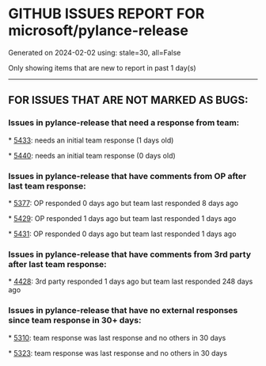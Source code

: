 
# GITHUB ISSUES REPORT FOR microsoft/pylance-release


Generated on 2024-02-02 using: stale=30, all=False


Only showing items that are new to report in past 1 day(s)


---

## FOR ISSUES THAT ARE NOT MARKED AS BUGS:


### Issues in pylance-release that need a response from team:


\* [5433](https://github.com/microsoft/pylance-release/issues/5433 "Vscode python intellisense not working when storage is over 1-2TB"): needs an initial team response (1 days old)

\* [5440](https://github.com/microsoft/pylance-release/issues/5440 "JavaScript heap out of memory - pytest w aws_cdk imports"): needs an initial team response (0 days old)

### Issues in pylance-release that have comments from OP after last team response:


\* [5377](https://github.com/microsoft/pylance-release/issues/5377 "Python and/or pylance is broken since last couple of updates "): OP responded 0 days ago but team last responded 8 days ago

\* [5429](https://github.com/microsoft/pylance-release/issues/5429 "No docstrings when using pylance in vscode.dev"): OP responded 1 days ago but team last responded 1 days ago

\* [5431](https://github.com/microsoft/pylance-release/issues/5431 "Some lines in docstrings aren't rendered at all"): OP responded 0 days ago but team last responded 1 days ago

### Issues in pylance-release that have comments from 3rd party after last team response:


\* [4428](https://github.com/microsoft/pylance-release/issues/4428 "Autocomplete of Literal value only takes last overload into account"): 3rd party responded 1 days ago but team last responded 248 days ago

### Issues in pylance-release that have no external responses since team response in 30+ days:


\* [5310](https://github.com/microsoft/pylance-release/issues/5310 "Moving multiple files or renaming modules doesn't refactor imports"): team response was last response and no others in 30 days

\* [5323](https://github.com/microsoft/pylance-release/issues/5323 "GO to definition not working"): team response was last response and no others in 30 days
